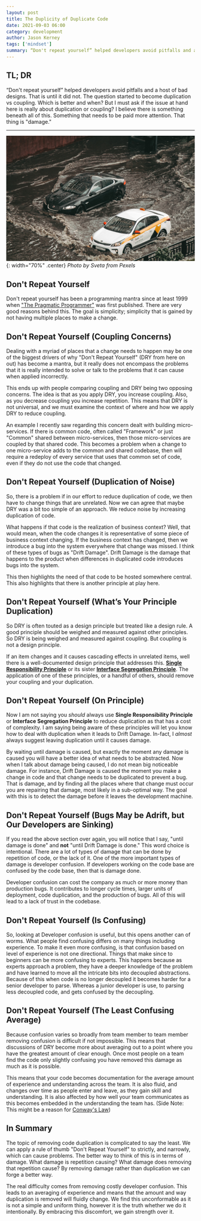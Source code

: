 ```yaml
---
layout: post
title: The Duplicity of Duplicate Code
date: 2021-09-03 06:00
category: development
author: Jason Kerney
tags: ['mindset']
summary: “Don't repeat yourself” helped developers avoid pitfalls and a host of bad designs. That is until it did not. The question started to become duplication vs coupling. Which is better and when? But I must ask if the issue at hand here is really about duplication or coupling? I believe there is something beneath all of this. Something that needs to be paid more attention. That thing is "damage."
---
```


## TL; DR

“Don't repeat yourself” helped developers avoid pitfalls and a host of bad designs. That is until it did not. The question started to become duplication vs coupling. Which is better and when? But I must ask if the issue at hand here is really about duplication or coupling? I believe there is something beneath all of this. Something that needs to be paid more attention. That thing is "damage."

---

![Two Cars Driving on a flooded road](/assets/img/posts/2021/08/pexels-sveta-8568720.jpg){: width="70%" .center}
_Photo by Sveta from Pexels_

## Don't Repeat Yourself

Don't repeat yourself has been a programming mantra since at least 1999 when ["The Pragmatic Programmer"](https://www.amazon.com/Pragmatic-Programmer-Journeyman-Master/dp/020161622X) was first published. There are very good reasons behind this. The goal is simplicity; simplicity that is gained by not having multiple places to make a change.

## Don't Repeat Yourself (Coupling Concerns)

Dealing with a myriad of places that a change needs to happen may be one of the biggest drivers of why "Don't Repeat Yourself" (DRY from here on out) has become a mantra, but it really does not encompass the problems that it is really intended to solve or talk to the problems that it can cause when applied incorrectly.

This ends up with people comparing coupling and DRY being two opposing concerns. The idea is that as you apply DRY, you increase coupling. Also, as you decrease coupling you increase repetition. This means that DRY is not universal, and we must examine the context of where and how we apply DRY to reduce coupling.

An example I recently saw regarding this concern dealt with building micro-services. If there is common code, often called "Framework" or just "Common" shared between micro-services, then those micro-services are coupled by that shared code. This becomes a problem when a change to one micro-service adds to the common and shared codebase, then will require a redeploy of every service that uses that common set of code, even if they do not use the code that changed.

## Don't Repeat Yourself (Duplication of Noise)

So, there is a problem if in our effort to reduce duplication of code, we then have to change things that are unrelated. Now we can agree that maybe DRY was a bit too simple of an approach. We reduce noise by increasing duplication of code.

What happens if that code is the realization of business context? Well, that would mean, when the code changes it is representative of some piece of business context changing. If the business context has changed, then we introduce a bug into the system everywhere that change was missed. I think of these types of bugs as "Drift Damage". Drift Damage is the damage that happens to the product when differences in duplicated code introduces bugs into the system.

This then highlights the need of that code to be hosted somewhere central. This also highlights that there is another principle at play here.

## Don't Repeat Yourself (What’s Your Principle Duplication)

So DRY is often touted as a design principle but treated like a design rule. A good principle should be weighed and measured against other principles. So DRY is being weighed and measured against coupling. But coupling is not a design principle.

If an item changes and it causes cascading effects in unrelated items, well there is a well-documented design principle that addresses this. **[Single Responsibility Principle](https://en.wikipedia.org/wiki/Single-responsibility_principle)** or its sister **[Interface Segregation Principle](https://en.wikipedia.org/wiki/Interface_segregation_principle)**. The application of one of these principles, or a handful of others, should remove your coupling and your duplication.

## Don't Repeat Yourself (On Principle)

Now I am not saying you _should_ always use **Single Responsibility Principle** or **Interface Segregation Principle** to reduce duplication as that has a cost of complexity. I am saying being aware of these principles will let you know how to deal with duplication when it leads to Drift Damage. In-fact, I _almost_ always suggest leaving duplication until it causes damage.

By waiting until damage is caused, but exactly the moment any damage is caused you will have a better idea of what needs to be abstracted. Now when I talk about damage being caused, I do not mean big noticeable damage. For instance, Drift Damage is caused the moment you make a change in code and that change needs to be duplicated to prevent a bug. That is damage, and by finding all the places where that change must occur you are repairing that damage, most likely in a sub-optimal way. The goal with this is to detect the damage before it leaves the development machine.

## Don't Repeat Yourself (Bugs May be Adrift, but Our Developers are Sinking)

If you read the above section over again, you will notice that I say, "until damage is done" and **not** "until Drift Damage is done." This word choice is intentional. There are a lot of types of damage that can be done by repetition of code, or the lack of it. One of the more important types of damage is developer confusion. If developers working on the code base are confused by the code base, then that is damage done.

Developer confusion can cost the company as much or more money than production bugs. It contributes to longer cycle times, larger units of deployment, code duplication, and the production of bugs. All of this will lead to a lack of trust in the codebase.

## Don't Repeat Yourself (Is Confusing)

So, looking at Developer confusion is useful, but this opens another can of worms. What people find confusing differs on many things including experience. To make it even more confusing, is that confusion based on level of experience is not one directional. Things that make since to beginners can be more confusing to experts. This happens because as experts approach a problem, they have a deeper knowledge of the problem and have learned to move all the intricate bits into decoupled abstractions. Because of this when code is no longer decoupled it becomes harder for a senior developer to parse. Whereas a junior developer is use, to parsing less decoupled code, and gets confused by the decoupling.

## Don't Repeat Yourself (The Least Confusing Average)

Because confusion varies so broadly from team member to team member removing confusion is difficult if not impossible. This means that discussions of DRY become more about averaging out to a point where you have the greatest amount of clear enough. Once most people on a team find the code only slightly confusing you have removed this damage as much as it is possible.

This means that your code becomes documentation for the average amount of experience and understanding across the team. It is also fluid, and changes over time as people enter and leave, as they gain skill and understanding. It is also affected by how well your team communicates as this becomes embedded in the understanding the team has. (Side Note: This might be a reason for [Conway's Law](https://en.wikipedia.org/wiki/Conway%27s_law))

## In Summary

The topic of removing code duplication is complicated to say the least. We can apply a rule of thumb "Don't Repeat Yourself" to strictly, and narrowly, which can cause problems. The better way to think of this is in terms of damage. What damage is repetition causing? What damage does removing that repetition cause? By removing damage rather than duplication we can forge a better way.

The real difficulty comes from removing costly developer confusion. This leads to an averaging of experience and means that the amount and way duplication is removed will fluidly change. We find this unconformable as it is not a simple and uniform thing, however it is the truth whether we do it intentionally. By embracing this discomfort, we gain strength over it.
